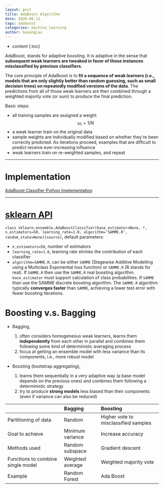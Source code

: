 ```yaml
---
layout: post
title: AdaBoost Algorithm
date: 2020-06-11
tags: adaboost
categories: machine_learning
author: GaoangLau
---
```

* content
{:toc}


AdaBoost, stands for adaptive boosting. It is adaptive in the sense that **subsequent weak learners are tweaked in favor of those instances misclassified by previous classifiers**.




The core principle of AdaBoost is to **fit a sequence of weak learners (i.e., models that are only slightly better than random guessing, such as small decision trees) on repeatedly modified versions of the data**. The predictions from all of those weak learners are then combined through a weighted majority vote (or sum) to produce the final prediction.

Basic steps: 
* all training samples are assigned a weight $$\omega_i = 1/N$$
* a weak learner train on the original data
* sample weights are individually modified based on whether they're been correctly predicted. As iterations proceed, examples that are difficult to predict receive ever-increasing influence
* weak learners train on re-weighted samples, and repeat

---

# Implementation 

[AdaBoost Classifier Python Implementation](https://github.com/GaoangLiu/GaoangLiu.github.io/blob/master/codes/mlmodels/adaboost.ipynb)

---

# [sklearn API](https://scikit-learn.org/stable/modules/generated/sklearn.ensemble.AdaBoostClassifier.html)

`class sklearn.ensemble.AdaBoostClassifier(base_estimator=None, *, n_estimators=50, learning_rate=1.0, algorithm='SAMME.R', random_state=None)[source]`, default parameters:
* `n_estimators=50`, number of estimators 
* `learning_rate=1.0`, learning rate shrinks the contribution of each classifier 
* `algorithm=SAMME.R`, can be either `SAMME` (Stagewise Additive Modelling using a Multiclass Exponential loss function) or `SAMME.R` (R stands for real). If `SAMME.R` then use the `SAMME.R` real boosting algorithm. `base_estimator` must support calculation of class probabilities. If `SAMME` then use the SAMME discrete boosting algorithm. The `SAMME.R` algorithm typically **converges faster** than `SAMME`, achieving a lower test error with fewer boosting iterations.

# Boosting v.s. Bagging 
* Bagging, 
    1. often considers homogeneous weak learners, learns them **independently** from each other in parallel and combines them following some kind of deterministic averaging process
    2. focus at getting an ensemble model with less variance than its components, i.e., more robust model

* Boosting (bootstrap aggregating), 
    1. learns them sequentially in a very adaptive way (a base model depends on the previous ones) and combines them following a deterministic strategy
    2. try to produce **strong models** less biased than their components (even if variance can also be reduced)

|  | Bagging | Boosting |
|:---|:---|:----|
| Partitioning of data | Random | Higher vote to misclassified samples |
| Goal to achieve | Minimum variance | Increase accuracy | 
| Methods used | Random subspace | Gradient descent | 
| Functions to combine single model | Weighted average | Weighted majority vote  | 
| Example | Random Forest | Ada Boost | 
